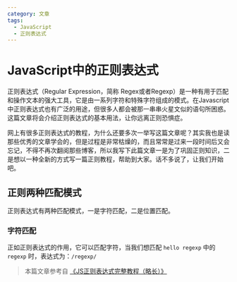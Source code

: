 ```yaml
---
category: 文章
tags:
  - JavaScript
  - 正则表达式
---
```

<script setup>
import Read from "@components/Read.vue";
import RegexpTest from "./RegexpTest.vue";
</script>

<ClientOnly>
  <read/>
</ClientOnly>

# JavaScript中的正则表达式

正则表达式（Regular Expression，简称 Regex或者Regexp）是一种有用于匹配和操作文本的强大工具，它是由一系列字符和特殊字符组成的模式。在Javascript中正则表达式也有广泛的用途，但很多人都会被那一串串火星文似的语句所困惑。这篇文章将会介绍正则表达式的基本用法，让你远离正则恐惧症。

网上有很多正则表达式的教程，为什么还要多次一举写这篇文章呢？其实我也是读那些优秀的文章学会的，但是过程是非常枯燥的，而且常常是过来一段时间后又会忘记，不得不再次翻阅那些博客，所以我写下此篇文章一是为了巩固正则知识，二是想以一种全新的方式写一篇正则教程，帮助到大家。话不多说了，让我们开始吧。

## 正则两种匹配模式

正则表达式有两种匹配模式，一是字符匹配，二是位置匹配。

### 字符匹配

正如正则表达式的作用，它可以匹配字符，当我们想匹配 `hello regexp` 中的 `regexp` 时，表达式为：`/regexp/`

<ClientOnly>
  <RegexpTest/>
</ClientOnly>

> 本篇文章参考自 [《JS正则表达式完整教程（略长）》](https://juejin.cn/post/6844903487155732494)

